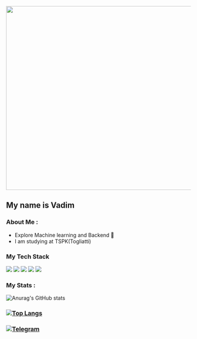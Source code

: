 <div align="center">
  <img src="https://media3.giphy.com/media/4Cpgf1zzMMy4w/giphy.gif?cid=ecf05e47ylrqhsah1j1fp3a9brcnbsln689vjxc13ap2l4lt&rid=giphy.gif&ct=g" width="700" height ="500"/>
</div>

##                                               My name is Vadim
###  About Me :

- Explore Machine learning and Backend 🧠
- I am studying at TSPK(Togliatti)
###   My Tech Stack
<img src="https://img.shields.io/badge/Python-191970?style=for-the-badge&logo=Python&logoColor=yellow"/> <img src="https://img.shields.io/badge/Jupyter Notebook-white?style=for-the-badge&logo=Jupyter&logoColor=orange"/> <img src="https://img.shields.io/badge/html-orange?style=for-the-badge&logo=HTML5&logoColor=white"/> <img src="https://img.shields.io/badge/Css-blue?style=for-the-badge&logo=CSS3&logoColor=white"/>
 <img src="https://img.shields.io/badge/Django-green?style=for-the-badge&logo=Django&logoColor=white"/>

### My Stats :

![Anurag's GitHub stats](https://github-readme-stats.vercel.app/api?username=Saantej&show_icons=true&theme=dark)

### [![Top Langs](https://github-readme-stats.vercel.app/api/top-langs/?username=Saantej&layout=compact&theme=dark)](https://github.com/anuraghazra/github-readme-stats)



### [![Telegram](https://img.shields.io/badge/-Telegram-42AAFF?style=for-the-badge&logo=telegram&logoColor=black)](https://t.me/santejka)


